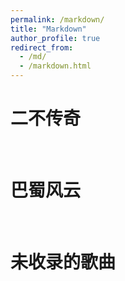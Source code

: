 ```yaml
---
permalink: /markdown/
title: "Markdown"
author_profile: true
redirect_from: 
  - /md/
  - /markdown.html
---
```


二不传奇
========

<br/>

巴蜀风云
========

<br/>

未收录的歌曲
========

<br/>
